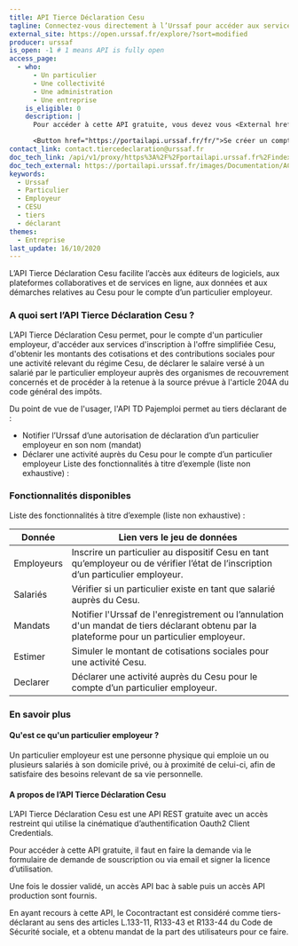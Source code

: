 ```yaml
---
title: API Tierce Déclaration Cesu
tagline: Connectez-vous directement à l’Urssaf pour accéder aux services du Cesu pour le compte d’un particulier employeur
external_site: https://open.urssaf.fr/explore/?sort=modified
producer: urssaf
is_open: -1 # 1 means API is fully open
access_page:
  - who:
      - Un particulier
      - Une collectivité
      - Une administration
      - Une entreprise
    is_eligible: 0
    description: |
      Pour accéder à cette API gratuite, vous devez vous <External href="https://portailapi.urssaf.fr/connexion">créer un compte</External> puis en faire la demande via le formulaire de demande de souscription et signer la licence d’utilisation.

      <Button href="https://portailapi.urssaf.fr/fr/">Se créer un compte sur le portail Urssaf et remplir une demande</Button>
contact_link: contact.tiercedeclaration@urssaf.fr
doc_tech_link: /api/v1/proxy/https%3A%2F%2Fportailapi.urssaf.fr%2Findex.php%3Foption%3Dcom_apiportal%26view%3Ddefinition%26managerId%3D1%26menuId%3D181%26format%3Draw%26stateReturn%3DL2ZyLz9JdGVtaWQ9MTgxJmFwaUlkPTA1Zjk1MjFmLTI1YWMtNGU0OC04ZjkzLTQ0N2E2NmJmNGFhMCZhcGlOYW1lPUFQSSUyMFRpZXJjZSUyMERlY2xhcmF0aW9uJTIwQ0VTVSZhcGlWZXJzaW9uPTEuMC4wJmFwaXRhYj10ZXN0cyZtYW5hZ2VySWQ9MSZtZW51SWQ9MTgxJm9wdGlvbj1jb21fYXBpcG9ydGFsJnJlbmRlclRvb2w9MiZ0eXBlPXJlc3QmdXNhZ2U9YXBpJnZpZXc9YXBpdGVzdGVy%26path%3D%252Fdiscovery%252Fswagger%252Fapi%252Fid%252F05f9521f-25ac-4e48-8f93-447a66bf4aa0%253FswaggerVersion%253D2.0%2526filename%253DAPI%252520Tierce%252520Declaration%252520CESU.json%2526extensions%253Dfalse
doc_tech_external: https://portailapi.urssaf.fr/images/Documentation/ACOSS-Documentation-API-CESUV1_v12.pdf
keywords:
  - Urssaf
  - Particulier
  - Employeur
  - CESU
  - tiers
  - déclarant
themes:
  - Entreprise
last_update: 16/10/2020
---
```


L’API Tierce Déclaration Cesu facilite l’accès aux éditeurs de logiciels, aux plateformes collaboratives et de services en ligne, aux données et aux démarches relatives au Cesu pour le compte d’un particulier employeur.

### A quoi sert l’API Tierce Déclaration Cesu ?

L’API Tierce Déclaration Cesu permet, pour le compte d'un particulier employeur, d'accéder aux services d'inscription à l'offre simplifiée Cesu, d'obtenir les montants des cotisations et des contributions sociales pour une activité relevant du régime Cesu, de déclarer le salaire versé à un salarié par le particulier employeur auprès des organismes de recouvrement concernés et de procéder à la retenue à la source prévue à l'article 204A du code général des impôts.

Du point de vue de l'usager, l'API TD Pajemploi permet au tiers déclarant de :

- Notifier l’Urssaf d’une autorisation de déclaration d’un particulier employeur en son nom (mandat)
- Déclarer une activité auprès du Cesu pour le compte d’un particulier employeur Liste des fonctionnalités à titre d’exemple (liste non exhaustive) :

### Fonctionnalités disponibles

Liste des fonctionnalités à titre d’exemple (liste non exhaustive) :

| Donnée     | Lien vers le jeu de données                                                                                                                  |
| ---------- | -------------------------------------------------------------------------------------------------------------------------------------------- |
| Employeurs | Inscrire un particulier au dispositif Cesu en tant qu’employeur ou de vérifier l’état de l’inscription d’un particulier employeur.           |
| Salariés   | Vérifier si un particulier existe en tant que salarié auprès du Cesu.                                                                        |
| Mandats    | Notifier l'Urssaf de l'enregistrement ou l’annulation d'un mandat de tiers déclarant obtenu par la plateforme pour un particulier employeur. |
| Estimer    | Simuler le montant de cotisations sociales pour une activité Cesu.                                                                           |
| Declarer   | Déclarer une activité auprès du Cesu pour le compte d’un particulier employeur.                                                              |

### En savoir plus

#### Qu'est ce qu'un particulier employeur ?

Un particulier employeur est une personne physique qui emploie un ou plusieurs salariés à son domicile privé, ou à proximité de celui-ci, afin de satisfaire des besoins relevant de sa vie personnelle.

#### A propos de l’API Tierce Déclaration Cesu

L’API Tierce Déclaration Cesu est une API REST gratuite avec un accès restreint qui utilise la cinématique d’authentification Oauth2 Client Credentials.

Pour accéder à cette API gratuite, il faut en faire la demande via le formulaire de demande de souscription ou via email et signer la licence d’utilisation.

Une fois le dossier validé, un accès API bac à sable puis un accès API production sont fournis.

En ayant recours à cette API, le Cocontractant est considéré comme tiers-déclarant au sens des articles L.133-11, R133-43 et R133-44 du Code de Sécurité sociale, et a obtenu mandat de la part des utilisateurs pour ce faire.
